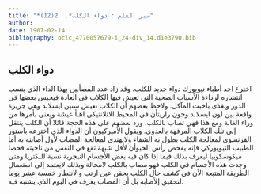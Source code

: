 ```yaml
---
title: "*سير العلم : دواء الكلب*.  2(12)"
author: 
date: 1907-02-14
bibliography: oclc_4770057679-i_24-div_14.d1e3790.bib
---
```




##  دواء الكلب 


 اخترع  احد  أطباء نيويورك دواء جديد للكلب. وقد زاد عدد المصأبين بهذا الداء الذي ينسب انتشاره لرداءة الأسباب الصحية التي تعيش فيها الكلاب في العادة فيحبس بعضها في الدور ويغذى باخبث المآكل. ولاحظ بعضهم أن الكلاب تعيش  ستين  ايسلاند وهي جزيرة واقعة بين لون ايسلاند وجون راريتأن في المحيط الاتلانتيكي اهنأ عيشة ويعنى بأمرها من وراء الغابة ومع هذا فهي تصاب بالكلب. ورد بعضهم على هذه الحجة قائلا أن الكلب ينتقل إلى تلك الكلاب المرفهة بالعدوى. ويقول الأميركيون أن الدواء الذي اخترعه باستور الفرتسوي لمعالجة الكلب يطول به الشفاء ولايهتدى لمعالجة المصاب لأول أصابته به أما الطبيب النيويوركي فإنه يفحص رأس الحيوأن لأقل شبهة تقع في النفس من ناحيته فحصا ميكوسكوبيا ليعرف بذلك فيما إذا كان فيه بعض الأجسام النيجرية نسبة للبكتريا ومتى وجدت هذه الأجسام في الكلب فهو مصاب بالكلب لامحالة وبذلك لايعتمد إلى استعمال الطريقة المتبعة الأن في كشف حال الكلب يحقن عين ارنب والانتظار  خمسة  عشر  يوما لتحقيق إلأصابة بل أن المصاب يعرف في اليوم الذي يشتبه فيه. 
